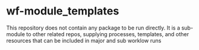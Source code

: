 # wf-module_templates

This repository does not contain any package to be run directly. It is a sub-module to other related repos, supplying processes, templates, and other resources that can be included in major and sub worklow runs
